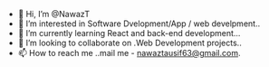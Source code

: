 - 👋 Hi, I’m @NawazT
- 👀 I’m interested in Software Dvelopment/App / web develpment..
- 🌱 I’m currently learning React and back-end development...
- 💞️ I’m looking to collaborate on .Web Development projects..
- 📫 How to reach me ..mail me - nawaztausif63@gmail.com.

<!---
NawazT/NawazT is a ✨ special ✨ repository because its `README.md` (this file) appears on your GitHub profile.
You can click the Preview link to take a look at your changes.
--->
